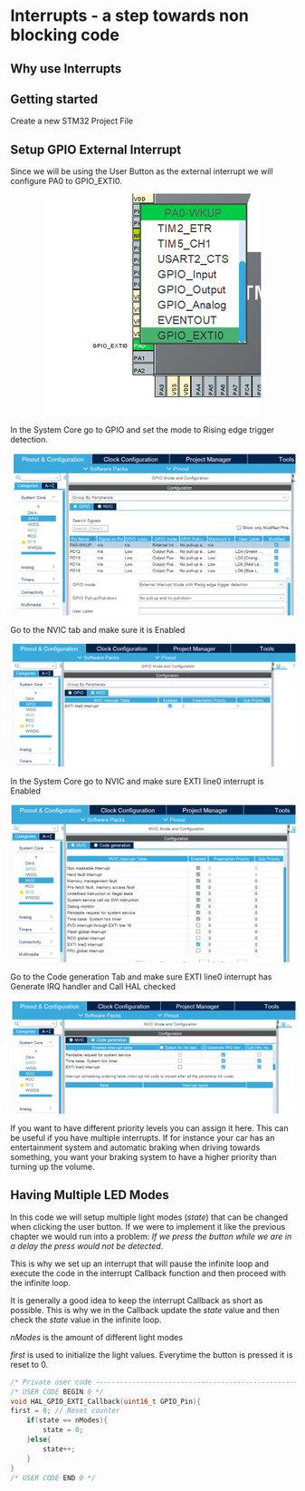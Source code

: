 # Interrupts - a step towards non blocking code


## Why use Interrupts


## Getting started

Create a new STM32 Project File




## Setup GPIO External Interrupt 

Since we will be using the User Button as the external interrupt we will configure PA0 to GPIO_EXTI0.
<p align="center"> 
    <img src = "GPIOexti.png">
</p>

In the System Core go to GPIO and set the mode to Rising edge trigger detection.

<p align="center"> 
    <img src = "GPIOmode.png">
</p>

Go to the NVIC tab and make sure it is Enabled
<p align="center"> 
    <img src = "enableEXTI.png">
</p>

In the System Core go to NVIC and make sure EXTI line0 interrupt is Enabled 




<p align="center"> 
    <img src = "NVIC.png">
</p>
Go to the Code generation Tab and make sure EXTI line0 interrupt has Generate IRQ handler and Call HAL checked

<p align="center"> 
    <img src = "codeGeneration.png">
</p>

If you want to have different priority levels you can assign it here. This can be useful if you have multiple interrupts. If for instance your car has an entertainment system and automatic braking when driving towards something, you want your braking system to have a higher priority than turning up the volume.

## Having Multiple LED Modes

In this code we will setup multiple light modes (*state*) that can be changed when clicking the user button. If we were to implement it like the previous chapter we would run into a problem:
*If we press the button while we are in a delay the press would not be detected*.

 This is why we set up an interrupt that will pause the infinite loop and execute the code in the interrupt Callback function and then proceed with the infinite loop. 

 It is generally a good idea to keep the interrupt Callback as short as possible. This is why we in the Callback update the *state* value and then check the *state* value in the infinite loop.

*nModes* is the amount of different light modes

*first* is used to initialize the light values. Everytime the button is pressed it is reset to 0.

```c
/* Private user code ---------------------------------------------------------*/
/* USER CODE BEGIN 0 */
void HAL_GPIO_EXTI_Callback(uint16_t GPIO_Pin){
first = 0; // Reset counter
	if(state == nModes){
		state = 0;
	}else{
		state++;
	}
}
/* USER CODE END 0 */
```




